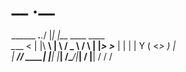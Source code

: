 #                 __  .__                   
______ ___.__._/  |_|  |__   ____   ____  
\____ <   |  |\   __\  |  \ /  _ \ /    \ 
|  |_> >___  | |  | |   Y  (  <_> )   |  \
|   __// ____| |__| |___|  /\____/|___|  /
|__|   \/                \/            \/
